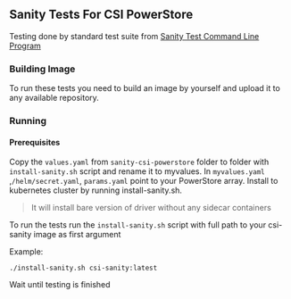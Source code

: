 ## Sanity Tests For CSI PowerStore

Testing done by standard test suite from [Sanity Test Command Line Program](https://github.com/kubernetes-csi/csi-test/tree/master/cmd/csi-sanity) 

### Building Image 

To run these tests you need to build an image by yourself and upload it to any available repository.

### Running

#### Prerequisites
Copy the `values.yaml` from `sanity-csi-powerstore` folder to folder with `install-sanity.sh` script and rename it to myvalues.
In `myvalues.yaml` ,`/helm/secret.yaml`, `params.yaml` point to your PowerStore array.
Install to kubernetes cluster by running install-sanity.sh. 
> It will install bare version of driver without any sidecar containers

To run the tests run the `install-sanity.sh` script with full path to your csi-sanity image as first argument

Example: 
```
./install-sanity.sh csi-sanity:latest
```

Wait until testing is finished
